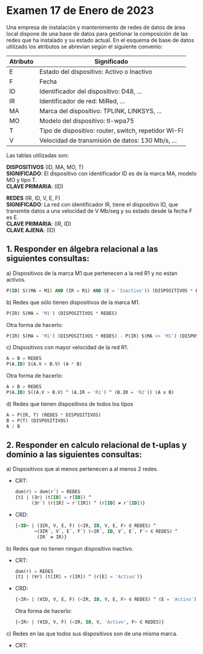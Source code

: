 # Examen 17 de Enero de 2023

Una empresa de instalación y mantenimiento de redes de datos de área local dispone de una base de datos para gestionar la composición de las redes que ha instalado y su estado actual. En el esquema de base de datos utilizado los atributos se abrevian según el siguiente convenio:

| Atributo | Significado                                          |
| -------- | ---------------------------------------------------- |
| E        | Estado del dispositivo: Activo o Inactivo            |
| F        | Fecha                                                |
| ID       | Identificador del dispositivo: D48, ...              |
| IR       | Identificador de red: MiRed, ...                     |
| MA       | Marca del dispositivo: TPLINK, LINKSYS, ...          |
| MO       | Modelo del dispositivo: tl-wpa75                     |
| T        | Tipo de dispositivo: router, switch, repetidor WI-FI |
| V        | Velocidad de transmisión de datos: 130 Mb/s, ...    |

Las tablas utilizadas son:

**DISPOSITIVOS** (ID, MA, MO, T)\
**SIGNIFICADO**: El dispositivo con identificador ID es de la marca MA, modelo MO y tipo T.\
**CLAVE PRIMARIA**: (ID)

**REDES** (IR, ID, V, E, F)\
**SIGNIFICADO**: La red con identificador IR, tiene el dispositivo ID, que transmite datos a una velocidad de V Mb/seg y su estado desde la fecha F es E.\
**CLAVE PRIMARIA**: (IR, ID)\
**CLAVE AJENA**: (ID)

## 1. Responder en álgebra relacional a las siguientes consultas:
a) Dispositivos de la marca M1 que pertenecen a la red R1 y no estan activos.
```sql
P(ID) S((MA = M1) AND (IR = R1) AND (E = 'Inactivo')) (DISPOSITIVOS * REDES)
```

b) Redes que sólo tienen dispositivos de la marca M1.
```sql
P(IR) S(MA = 'M1') (DISPOSITIVOS * REDES)
```

Otra forma de hacerlo:
```sql
P(IR) S(MA = 'M1') (DISPOSITIVOS * REDES) - P(IR) S(MA <> 'M1') (DISPOSITIVOS * REDES)
```

c) Dispositivos con mayor velocidad de la red R1.
```sql
A = B = REDES
P(A.ID) S(A.V > B.V) (A * B)
```

Otra forma de hacerlo:
```sql
A = B = REDES
P(A.ID) S((A.V > B.V) ^ (A.IR = 'R1') ^ (B.IR = 'R2')) (A x B)
```

d) Redes que tienen dispositivos de todos los tipos
```sql
A = P(IR, T) (REDES * DISPOSITIVOS)
B = P(T) (DISPOSITIVOS)
A / B
```

## 2. Responder en calculo relacional de t-uplas y dominio a las siguientes consultas:
a) Dispositivos que al menos pertenecen a al menos 2 redes.
* CRT:
  ```sql
  dom(r) = dom(r´) = REDES
  {t1 | (∃r) (t[ID] = r[ID]) ^ 
        (∃r´) (r[IR] = r´[IR]) ^ (r[ID] ≠ r´[ID])}
  ```

* CRD:
  ```sql	
  {<ID> | (∃IR, V, E, F) (<IR, ID, V, E, F> ∈ REDES) ^
         ¬(∃IR´, V´, E´, F´) (<IR´, ID, V´, E´, F´> ∈ REDES) ^ 
          (IR´ ≠ IR)}
  ```

b) Redes que no tienen ningun dispositivo inactivo.
* CRT:
  ```sql
  dom(r) = REDES
  {t1 | (∀r) (t[IR] = r[IR]) ^ (r[E] = 'Activo')}
  ```

* CRD:
  ```sql
  {<IR> | (∀ID, V, E, F) (<IR, ID, V, E, F> ∈ REDES) ^ (E = 'Activo')}
  ```

  Otra forma de hacerlo:
  ```sql
  {<IR> | (∀ID, V, F) (<IR, ID, V, 'Activo', F> ∈ REDES)}
  ```

c) Redes en las que todos sus dispositivos son de una misma marca.
* CRT:
  